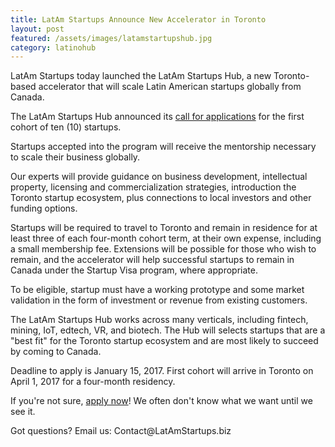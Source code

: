 ```yaml
---
title: LatAm Startups Announce New Accelerator in Toronto
layout: post
featured: /assets/images/latamstartupshub.jpg
category: latinohub
---
```

<p>
LatAm Startups today launched the LatAm Startups Hub, a new Toronto-based accelerator that will scale Latin American startups globally from Canada.
</p>

<p>
The LatAm Startups Hub announced its <a href="https://docs.google.com/forms/d/e/1FAIpQLSdHHAVexKL-2Q7MemVoXE9Hh4flEgDYEsGb3AsSGOcrs4BqmQ/viewform">call for applications</a> for the first cohort of ten (10) startups.
</p>

<p>
Startups accepted into the program will receive the mentorship necessary to scale their business globally.
</p>

<p>
Our experts will provide guidance on business development, intellectual property, licensing and commercialization strategies, introduction the Toronto startup ecosystem, plus connections to local investors and other funding options.
</p>

<!--more-->


<p>
Startups will be required to travel to Toronto and remain in residence for at least three of each four-month cohort term, at their own expense, including a small membership fee. Extensions will be possible for those who wish to remain, and the accelerator will help successful startups to remain in Canada under the Startup Visa program, where appropriate.
</p>

<p>
To be eligible, startup must have a working prototype and some market validation in the form of investment or revenue from existing customers.
</p>

<p>
The LatAm Startups Hub works across many verticals, including fintech, mining, IoT, edtech, VR, and biotech. The Hub will selects startups that are a "best fit" for the Toronto startup ecosystem and are most likely to succeed by coming to Canada.
</p>

<p>
Deadline to apply is January 15, 2017. First cohort will arrive in Toronto on April 1, 2017 for a four-month residency.
</p>

<p>
If you're not sure, <a href="https://docs.google.com/forms/d/e/1FAIpQLSdHHAVexKL-2Q7MemVoXE9Hh4flEgDYEsGb3AsSGOcrs4BqmQ/viewform">apply now</a>! We often don't know what we want until we see it.
</p>

<p>
Got questions? Email us: Contact@LatAmStartups.biz
</p>

